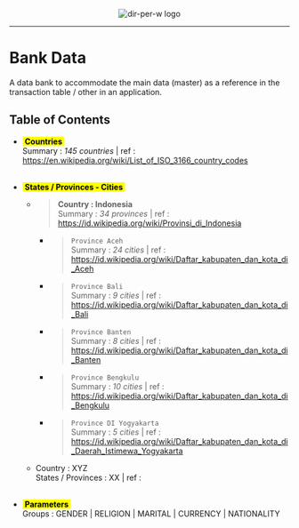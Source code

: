 <p align="center"><img src="https://avatars.githubusercontent.com/u/83774386?s=200&v=4" alt="dir-per-w logo"></p>

---

# Bank Data
A data bank to accommodate the main data (master) as a reference in the transaction table / other in an application.

## Table of Contents

- <mark>&nbsp;__Countries__&nbsp;</mark><br/>
    Summary : *145 countries* | ref : https://en.wikipedia.org/wiki/List_of_ISO_3166_country_codes
    <br/><br/>

- <mark>&nbsp;__States / Provinces - Cities__&nbsp;</mark><br/>
    - > __Country : Indonesia__<br/>
    Summary : *34 provinces* | ref : https://id.wikipedia.org/wiki/Provinsi_di_Indonesia<br/>
        - > `Province Aceh`<br/>
        Summary : *24 cities* | ref : https://id.wikipedia.org/wiki/Daftar_kabupaten_dan_kota_di_Aceh<br/>
        - > `Province Bali`<br/>
        Summary : *9 cities* | ref : https://id.wikipedia.org/wiki/Daftar_kabupaten_dan_kota_di_Bali<br/>
        - > `Province Banten`<br/>
        Summary : *8 cities* | ref : https://id.wikipedia.org/wiki/Daftar_kabupaten_dan_kota_di_Banten<br/>
        - > `Province Bengkulu`<br/>
        Summary : *10 cities* | ref : https://id.wikipedia.org/wiki/Daftar_kabupaten_dan_kota_di_Bengkulu<br/>
        - > `Province DI Yogyakarta`<br/>
        Summary : *5 cities* | ref : https://id.wikipedia.org/wiki/Daftar_kabupaten_dan_kota_di_Daerah_Istimewa_Yogyakarta<br/>

    - Country : XYZ<br/>
    States / Provinces : XX | ref : 
    <br/><br/>    

- <mark>&nbsp;__Parameters__&nbsp;</mark><br/>
    Groups : GENDER | RELIGION | MARITAL | CURRENCY | NATIONALITY


